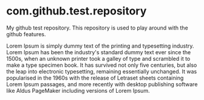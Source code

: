 com.github.test.repository
==========================

My github test repository. This repository is used to play around with the github features.

Lorem Ipsum is simply dummy text of the printing and typesetting industry. 
Lorem Ipsum has been the industry's standard dummy text ever since the 1500s, 
when an unknown printer took a galley of type and scrambled it to make a type specimen book. 
It has survived not only five centuries, but also the leap into electronic typesetting, 
remaining essentially unchanged. 
It was popularised in the 1960s with the release of Letraset sheets containing Lorem Ipsum passages, 
and more recently with desktop publishing software like Aldus PageMaker including versions of Lorem Ipsum.
